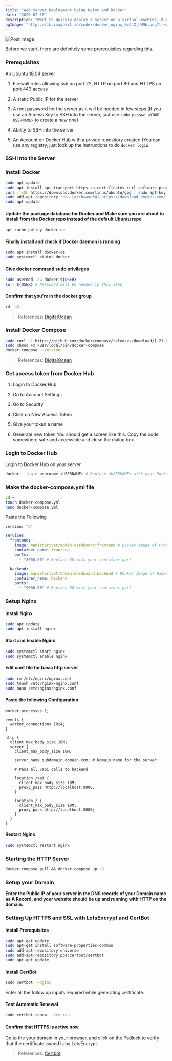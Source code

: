 ```yaml
---
title: "Web Server Deployment Using Nginx and Docker"
date: "2020-07-18"
description: "Want to quickly deploy a server on a virtual machine, but also want the flexibility of Docker and it's CI/CD Benefits? This is a guide to deploy a server quickly on a Virtual Machine using Nginx, Docker and Docker-Compose, along with HTTPS using Certbot, all while making it eligible to extend the configuration with CI/CD"
ogImage: "https://ik.imagekit.io/codex/docker_nginx_XcQ4X_LW9b.png?tr=w-1200,h-630,fo-auto"
---
```


![Post Image](https://ik.imagekit.io/codex/docker_nginx_XcQ4X_LW9b.png?tr=w-1200,h-630,fo-auto)

Before we start, there are definitely some prerequisites regarding this.

### Prerequisites

An Ubuntu 18.04 server

1. Firewall rules allowing ssh on port 22, HTTP on port 80 and HTTPS on port 443 access

2. A static Public IP for the server

3. A root password for the server as it will be needed in few steps (If you use an Access Key to SSH into the server, just use `sudo passwd <YOUR USERNAME>` to create a new one)

4. Ability to SSH into the server

5. An Account on Docker Hub with a private repository created (You can use any registry, just look up the instructions to do `docker login`.

### SSH Into the Server

### Install Docker

```bash
sudo apt update
sudo apt install apt-transport-https ca-certificates curl software-properties-common
curl -fsSL https://download.docker.com/linux/ubuntu/gpg | sudo apt-key add -
sudo add-apt-repository "deb [arch=amd64] https://download.docker.com/linux/ubuntu bionic stable"
sudo apt update
```

#### Update the package database for Docker and Make sure you are about to install from the Docker repo instead of the default Ubuntu repo

```bash
apt-cache policy docker-ce
```

#### Finally install and check if Docker daemon is running

```bash
sudo apt install docker-ce
sudo systemctl status docker
```

#### Give docker command sudo privileges

```bash
sudo usermod -aG docker ${USER}
su - ${USER} # Password will be needed in this step
```

#### Confirm that you're in the docker group

```bash
id -nG
```

> References: [DigitalOcean](https://www.digitalocean.com/community/tutorials/how-to-install-and-use-docker-on-ubuntu-18-04)

### Install Docker Compose

```bash
sudo curl -L https://github.com/docker/compose/releases/download/1.21.2/docker-compose-`uname -s`-`uname -m` -o /usr/local/bin/docker-compose
sudo chmod +x /usr/local/bin/docker-compose
docker-compose --version
```

> References: [DigitalOcean](https://www.digitalocean.com/community/tutorials/how-to-install-docker-compose-on-ubuntu-18-04)

### Get access token from Docker Hub

1. Login to Docker Hub

2. Go to Account Settings

3. Go to Security

4. Click on New Access Token

5. Give your token a name

6. Generate new token You should get a screen like this. Copy the code somewhere safe and accessible and close the dialog box.

### Login to Docker Hub

Login to Docker Hub on your server

```bash
docker --login username <USERNAME> # Replace <USERNAME> with your Docker Hub username
```

### Make the docker-compose.yml file

```bash
cd ~
touch docker-compose.yml
nano docker-compose.yml
```

Paste the Following

```yml
version: "3"

services:
  frontend:
    image: manishprivet/admin-dashboard:frontend # Docker Image of Frontend App
    container_name: frontend
    ports:
      - "8000:80" # Replace 80 with your container port

  backend:
    image: manishprivet/admin-dashboard:backend # Docker Image of Backend App
    container_name: backend
    ports:
      - "9000:80" # Replace 80 with your container port
```

### Setup Nginx

#### Install Nginx

```bash
sudo apt update
sudo apt install nginx
```

#### Start and Enable Nginx

```bash
sudo systemctl start nginx
sudo systemctl enable nginx
```

#### Edit conf file for basic http server

```bash
sudo rm /etc/nginx/nginx.conf
sudo touch /etc/nginx/nginx.conf
sudo nano /etc/nginx/nginx.conf
```

#### Paste the following Configuration

```nginx
worker_processes 1;

events {
  worker_connections 1024;
}

http {
  client_max_body_size 10M;
  server {
    client_max_body_size 10M;

    server_name subdomain.domain.com; # Domain name for the server

    # Pass all /api calls to backend

    location /api {
      client_max_body_size 10M;
      proxy_pass http://localhost:9000;
    }

    location / {
      client_max_body_size 10M;
      proxy_pass http://localhost:8000;
    }
  }
}
```

#### Restart Nginx

```bash
sudo systemctl restart nginx
```

### Starting the HTTP Server

```bash
docker-compose pull && docker-compose up -d
```

### Setup your Domain

**Enter the Public IP of your server in the DNS records of your Domain name as A Record, and your website should be up and running with HTTP on the domain.**

### Setting Up HTTPS and SSL with LetsEncrypt and CertBot

#### Install Prerequisites

```bash
sudo apt-get update
sudo apt-get install software-properties-common
sudo add-apt-repository universe
sudo add-apt-repository ppa:certbot/certbot
sudo apt-get update
```

#### Install CertBot

```bash
sudo certbot --nginx
```

Enter all the follow up inputs required while generating certificate.

#### Test Automatic Renewal

```bash
sudo certbot renew --dry-run
```

#### Confirm that HTTPS is active now

Go to the your domain in your browser, and click on the Padlock to verify that the certificate issued is by LetsEncrypt.

> References: [Certbot](https://certbot.eff.org/lets-encrypt/ubuntubionic-nginx)

